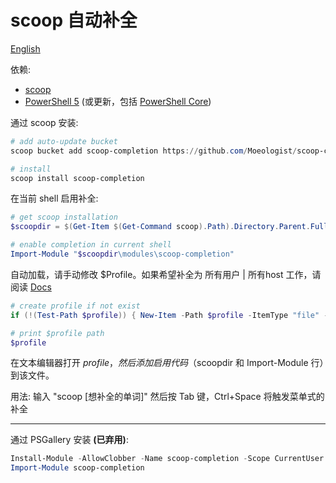 # scoop 自动补全

[English](https://github.com/Moeologist/scoop-completion/blob/master/README.md)

依赖:
* [scoop](https://github.com/lukesampson/scoop)
* [PowerShell 5](https://aka.ms/wmf5download) (或更新，包括 [PowerShell Core](https://docs.microsoft.com/en-us/powershell/scripting/install/installing-powershell-core-on-windows?view=powershell-6))

通过 scoop 安装:
```powershell
# add auto-update bucket
scoop bucket add scoop-completion https://github.com/Moeologist/scoop-completion

# install
scoop install scoop-completion
```

在当前 shell 启用补全:
```powershell
# get scoop installation
$scoopdir = $(Get-Item $(Get-Command scoop).Path).Directory.Parent.FullName

# enable completion in current shell
Import-Module "$scoopdir\modules\scoop-completion"
```

自动加载，请手动修改 $Profile。如果希望补全为 所有用户 | 所有host 工作，请阅读 [Docs](https://docs.microsoft.com/en-us/powershell/module/microsoft.powershell.core/about/about_profiles?view=powershell-6#the-profile-variable)
```powershell
# create profile if not exist
if (!(Test-Path $profile)) { New-Item -Path $profile -ItemType "file" -Force }

# print $profile path
$profile
```
在文本编辑器打开 $profile，然后添加启用代码（$scoopdir 和 Import-Module 行）到该文件。

用法:
输入 "scoop [想补全的单词]" 然后按 Tab 键，Ctrl+Space 将触发菜单式的补全

---

通过 PSGallery 安装 **(已弃用)**:
```powershell
Install-Module -AllowClobber -Name scoop-completion -Scope CurrentUser
Import-Module scoop-completion
```

